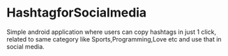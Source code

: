 # HashtagforSocialmedia
Simple android application where users can copy hashtags in just 1 click, related to same category like Sports,Programming,Love etc and 
use that in social media.
